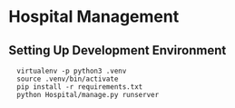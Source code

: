 # Hospital Management

## Setting Up Development Environment

```
  virtualenv -p python3 .venv
  source .venv/bin/activate
  pip install -r requirements.txt
  python Hospital/manage.py runserver
```
